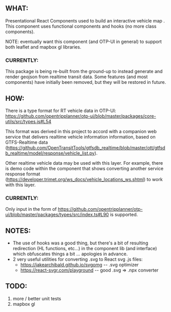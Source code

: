 ## WHAT:

Presentational React Components used to build an interactive vehicle map .
This component uses functional components and hooks (no more class components).

NOTE: eventually want this component (and OTP-UI in general) to support both leaflet and
mapbox gl libraries.

### CURRENTLY:

This package is being re-built from the ground-up to instead generate and render geojson from realtime transit data. Some features (and most components) have initially been removed, but they will be restored in future.

## HOW:

There is a type format for RT vehicle data in OTP-UI:
https://github.com/opentripplanner/otp-ui/blob/master/packages/core-utils/src/types.js#L54

This format was derived in this project to accord with a companion web service that delivers
realtime vehicle information information, based on GTFS-Realtime data
(https://github.com/OpenTransitTools/gtfsdb_realtime/blob/master/ott/gtfsdb_realtime/model/response/vehicle_list.py).

Other realtime vehicle data may be used with this layer. For example, there is demo code within the component that
shows converting another service response format (https://developer.trimet.org/ws_docs/vehicle_locations_ws.shtml)
to work with this layer.

### CURRENTLY:

Only input in the form of https://github.com/opentripplanner/otp-ui/blob/master/packages/types/src/index.ts#L90 is supported.

## NOTES:

- The use of hooks was a good thing, but there's a bit of resulting redirection (HL functions, etc...)
  in the component lib (and interface) which obfuscates things a bit ... apologies in advance.
- 2 very useful utilities for converting .svg to React svg .js files:
  - https://jakearchibald.github.io/svgomg -- .svg optimizer
  - https://react-svgr.com/playground -- good .svg => .npx converter

## TODO:

1.  more / better unit tests
1.  mapbox gl
